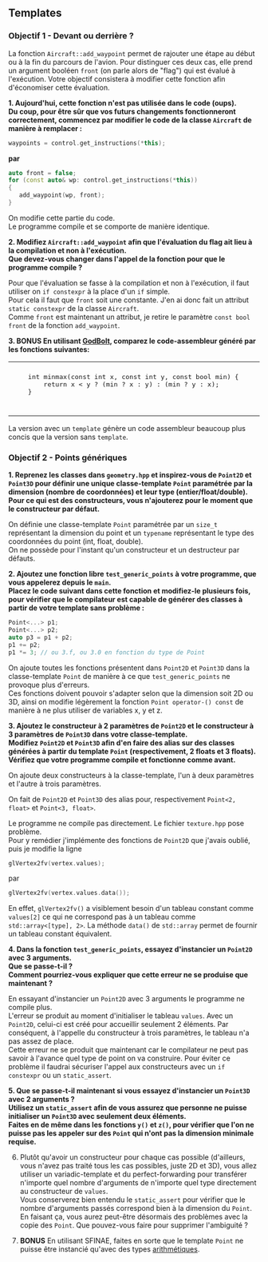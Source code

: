 ## Templates

### Objectif 1 - Devant ou derrière ? 

La fonction `Aircraft::add_waypoint` permet de rajouter une étape au début ou à la fin du parcours de l'avion.
Pour distinguer ces deux cas, elle prend un argument booléen `front` (on parle alors de "flag") qui est évalué à l'exécution.
Votre objectif consistera à modifier cette fonction afin d'économiser cette évaluation.  

**1. Aujourd'hui, cette fonction n'est pas utilisée dans le code (oups).**  
**Du coup, pour être sûr que vos futurs changements fonctionneront correctement, commencez par modifier le code de la classe `Aircraft` de manière à remplacer :**  
```cpp
waypoints = control.get_instructions(*this);
```
**par**  
```cpp
auto front = false;
for (const auto& wp: control.get_instructions(*this))
{
   add_waypoint(wp, front);
}
```

On modifie cette partie du code.  
Le programme compile et se comporte de manière identique.  

**2. Modifiez `Aircraft::add_waypoint` afin que l'évaluation du flag ait lieu à la compilation et non à l'exécution.**  
**Que devez-vous changer dans l'appel de la fonction pour que le programme compile ?**  

Pour que l'évaluation se fasse à la compilation et non à l'exécution, il faut utiliser on `if constexpr` à la place d'un `if` simple.  
Pour cela il faut que `front` soit une constante. J'en ai donc fait un attribut `static constexpr` de la classe `Aircraft`.  
Comme `front` est maintenant un attribut, je retire le paramètre `const bool front` de la fonction `add_waypoint`.  

**3. **BONUS** En utilisant [GodBolt](https://godbolt.org/), comparez le code-assembleur généré par les fonctions suivantes:**  
<table border="0">
 <tr>
    <td><pre lang="c++">
    int minmax(const int x, const int y, const bool min) {
        return x &lt; y ? (min ? x : y) : (min ? y : x);
    }
    </pre></td>
    <td><pre lang="c++">
    template&lt;bool min&gt;
    int minmax(const int x, const int y){
        return x &lt; y ? (min ? x : y) : (min ? y : x);
    }
    </pre></td>
 </tr>
</table>

La version avec un `template` génère un code assembleur beaucoup plus concis que la version sans `template`.  


### Objectif 2 - Points génériques

**1. Reprenez les classes dans `geometry.hpp` et inspirez-vous de `Point2D` et `Point3D` pour définir une unique classe-template `Point` paramétrée par la dimension (nombre de coordonnées) et leur type (entier/float/double).**  
**Pour ce qui est des constructeurs, vous n'ajouterez pour le moment que le constructeur par défaut.**  

On définie une classe-template `Point` paramétrée par un `size_t` représentant la dimension du point et un `typename` représentant le type des coordonnées du point (int, float, double).  
On ne possède pour l'instant qu'un constructeur et un destructeur par défauts.  

**2. Ajoutez une fonction libre `test_generic_points` à votre programme, que vous appelerez depuis le `main`.**   
**Placez le code suivant dans cette fonction et modifiez-le plusieurs fois, pour vérifier que le compilateur est capable de générer des classes à partir de votre template sans problème :**  
```cpp
Point<...> p1;
Point<...> p2;
auto p3 = p1 + p2;
p1 += p2;
p1 *= 3; // ou 3.f, ou 3.0 en fonction du type de Point
```

On ajoute toutes les fonctions présentent dans `Point2D` et `Point3D` dans la classe-template `Point` de manière à ce que `test_generic_points` ne provoque plus d'erreurs.  
Ces fonctions doivent pouvoir s'adapter selon que la dimension soit 2D ou 3D, ainsi on modifie légèrement la fonction `Point operator-() const` de manière à ne plus utiliser de variables x, y et z.  

**3. Ajoutez le constructeur à 2 paramètres de `Point2D` et le constructeur à 3 paramètres de `Point3D` dans votre classe-template.**  
**Modifiez `Point2D` et `Point3D` afin d'en faire des alias sur des classes générées à partir du template `Point` (respectivement, 2 floats et 3 floats).**  
**Vérifiez que votre programme compile et fonctionne comme avant.**  

On ajoute deux constructeurs à la classe-template, l'un à deux paramètres et l'autre à trois paramètres.  

On fait de `Point2D` et `Point3D` des alias pour, respectivement `Point<2, float>` et `Point<3, float>`.  

Le programme ne compile pas directement. Le fichier `texture.hpp` pose problème.  
Pour y remédier j'implémente des fonctions de `Point2D` que j'avais oublié, puis je modifie la ligne 
```cpp
glVertex2fv(vertex.values);
```
par 
```cpp
glVertex2fv(vertex.values.data());
```   
En effet, `glVertex2fv()` a visiblement besoin d'un tableau constant comme `values[2]` ce qui ne correspond pas à un tableau comme `std::array<[type], 2>`. La méthode `data()` de `std::array` permet de fournir un tableau constant équivalent.  

**4. Dans la fonction `test_generic_points`, essayez d'instancier un `Point2D` avec 3 arguments.**  
**Que se passe-t-il ?**  
**Comment pourriez-vous expliquer que cette erreur ne se produise que maintenant ?**  

En essayant d'instancier un `Point2D` avec 3 arguments le programme ne compile plus.  
L'erreur se produit au moment d'initialiser le tableau `values`. Avec un `Point2D`, celui-ci est créé pour accueillir seulement 2 éléments. Par conséquent, à l'appelle du constructeur à trois paramètres, le tableau n'a pas assez de place.  
Cette erreur ne se produit que maintenant car le compilateur ne peut pas savoir à l'avance quel type de point on va construire. Pour éviter ce problème il faudrai sécuriser l'appel aux constructeurs avec un `if constexpr` ou un `static_assert`.  

**5. Que se passe-t-il maintenant si vous essayez d'instancier un `Point3D` avec 2 arguments ?**  
**Utilisez un `static_assert` afin de vous assurez que personne ne puisse initialiser un `Point3D` avec seulement deux éléments.**  
**Faites en de même dans les fonctions `y()` et `z()`, pour vérifier que l'on ne puisse pas les appeler sur des `Point` qui n'ont pas la dimension minimale requise.**  



6. Plutôt qu'avoir un constructeur pour chaque cas possible (d'ailleurs, vous n'avez pas traité tous les cas possibles, juste 2D et 3D), vous allez utiliser un variadic-template et du perfect-forwarding pour transférer n'importe quel nombre d'arguments de n'importe quel type directement au constructeur de `values`.  
Vous conserverez bien entendu le `static_assert` pour vérifier que le nombre d'arguments passés correspond bien à la dimension du `Point`.\
En faisant ça, vous aurez peut-être désormais des problèmes avec la copie des `Point`.
Que pouvez-vous faire pour supprimer l'ambiguité ?

7. **BONUS** En utilisant SFINAE, faites en sorte que le template `Point` ne puisse être instancié qu'avec des types [arithmétiques](https://en.cppreference.com/w/cpp/types/is_arithmetic).
